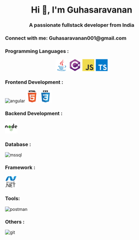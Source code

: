 <h1 align="center">Hi 👋, I'm Guhasaravanan</h1>
<h3 align="center">A passionate fullstack developer from India</h3>

<h3 align="left">Connect with me: Guhasaravanan001@gmail.com</h3>
<p align="left">
</p>


  <h3 align="left">Programming Languages :</h3>
  <p align="center">  
  <img src="https://raw.githubusercontent.com/devicons/devicon/master/icons/java/java-original.svg" alt="java" width="40" height="40"/> 
  <img src="https://raw.githubusercontent.com/devicons/devicon/master/icons/csharp/csharp-original.svg" alt="csharp" width="40" height="40"/>  
  <img src="https://raw.githubusercontent.com/devicons/devicon/master/icons/javascript/javascript-original.svg" alt="javascript" width="40" height="40"/> 
  <img src="https://raw.githubusercontent.com/devicons/devicon/master/icons/typescript/typescript-original.svg" alt="typescript" width="40" height="40"/>
  </p>


  <h3 align="left">Frontend Development :</h3>
  <p align="left">  
  <img src="https://angular.io/assets/images/logos/angular/angular.svg" alt="angular" width="40" height="40"/>  
  <img src="https://raw.githubusercontent.com/devicons/devicon/master/icons/html5/html5-original-wordmark.svg" alt="html5" width="40" height="40"/> 
  <img src="https://raw.githubusercontent.com/devicons/devicon/master/icons/css3/css3-original-wordmark.svg" alt="css3" width="40" height="40"/> 
  </p>

  
  <h3 align="left">  Backend Development :</h3>
  <p align="left">
  <img src="https://raw.githubusercontent.com/devicons/devicon/master/icons/nodejs/nodejs-original-wordmark.svg" alt="nodejs" width="40" height="40"/> 
  </p>


  <h3 align="left">Database :</h3>
  <p align="left">
  <img src="https://www.svgrepo.com/show/303229/microsoft-sql-server-logo.svg" alt="mssql" width="40" height="40"/> 
  </p>


  <h3 align="left">Framework :</h3>
  <p align="left">
  <img src="https://raw.githubusercontent.com/devicons/devicon/master/icons/dot-net/dot-net-original-wordmark.svg" alt="dotnet" width="40" height="40"/>    
  </p>

  
  <h3 align="left"> Tools:</h3>
  <p align="left">
  <img src="https://www.vectorlogo.zone/logos/getpostman/getpostman-icon.svg" alt="postman" width="40" height="40"/> 
  </p>

  
  <h3 align="left"> Others :</h3>
  <p align="left">
  <img src="https://www.vectorlogo.zone/logos/git-scm/git-scm-icon.svg" alt="git" width="40" height="40"/> 
  </p>
 


 
 





  
